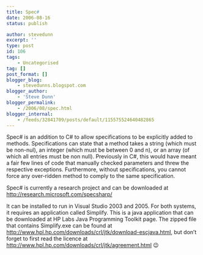 ```yaml
---
title: Spec#
date: 2006-08-16
status: publish

author: stevedunn
excerpt: ''
type: post
id: 106
tags:
    - Uncategorised
tag: []
post_format: []
blogger_blog:
    - stevedunns.blogspot.com
blogger_author:
    - 'Steve Dunn'
blogger_permalink:
    - /2006/08/spec.html
blogger_internal:
    - /feeds/32841709/posts/default/115575524640482865
---
```

Spec# is an addition to C# to allow specifications to be explicitly added to methods. Specifications can state that a method takes a string (which must be non-nul), an integer (which must be between 0 and n), or an array (of which all entries must be non null). Previously in C#, this would have meant a fair few lines of code that manually checked parameters and threw the respective exceptions. Furthermore, without specifications, you cannot force any over-ridden method to comply to the same specification.

Spec# is currently a research project and can be downloaded at <http://research.microsoft.com/specsharp/>

It can be installed to run in Visual Studio 2003 and 2005. For both systems, it requires an application called Simplify. This is a java application that can be downloaded at HP Labs Java Programming Toolkit page. The zipped file that contains Simplify.exe can be found at <http://www.hpl.hp.com/downloads/crl/jtk/download-escjava.html>, but don’t forget to first read the licence at <http://www.hpl.hp.com/downloads/crl/jtk/agreement.html> 😉